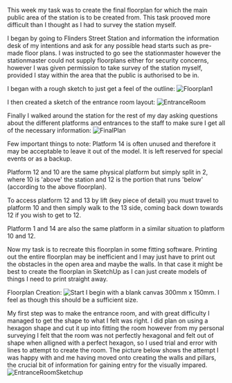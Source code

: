 This week my task was to create the final floorplan for which the main public area of the 
station is to be created from. This task prooved more difficult than I thought as I had to survey
the station myself.

I began by going to Flinders Street Station and information the information desk of my intentions and ask for any possible
head starts such as pre-made floor plans. I was instructed to go see the stationmaster however the stationmaster could not
supply floorplans either for security concerns, however I was given permission to take survey of the station myself,
provided I stay within the area that the public is authorised to be in.

I began with a rough sketch to just get a feel of the outline:
![Floorplan1](https://cdn.discordapp.com/attachments/451573801000501253/487201645260832778/20180906_200245.jpg)

I then created a sketch of the entrance room layout:
![EntranceRoom](https://cdn.discordapp.com/attachments/451573801000501253/487201669780733952/20180906_200313.jpg)

Finally I walked around the station for the rest of my day asking questions about the different platforms
and entrances to the staff to make sure I get all of the necessary information:
![FinalPlan](https://cdn.discordapp.com/attachments/451573801000501253/487201670644629525/20180906_200321.jpg)

Few important things to note:
Platform 14 is often unused and therefore it may be acceptable to leave it out of the model. It is left reserved for special
events or as a backup.

Platform 12 and 10 are the same physical platform but simply split in 2, where 10 is 'above' the station and 12 is the portion
that runs 'below' (according to the above floorplan).

To access platform 12 and 13 by lift (key piece of detail) you must travel to platform 10 and then simply walk to the 13
side, coming back down towards 12 if you wish to get to 12.

Platform 1 and 14 are also the same platform in a similar situation to platform 10 and 12.

Now my task is to recreate this floorplan in some fitting software. Printing out the entire floorplan may be
inefficient and I may just have to print out the obstacles in the open area and maybe the walls. In that case
it might be best to create the floorplan in SketchUp as I can just create models of things I need to print straight away.


Floorplan Creation:
![Start](https://i.imgur.com/WwWVULI.png)
I begin with a blank canvas 300mm x 150mm. I feel as though this should be a sufficient size.

My first step was to make the entrance room, and with great difficulty I managed to get the shape to what I felt was right.
I did plan on using a hexagon shape and cut it up into fitting the room however from my personal surveying I felt that 
the room was not perfectly hexagonal and felt out of shape when alligned with a perfect hexagon, so I used trial and error
with lines to attempt to create the room. The picture below shows the attempt I was happy with and me having moved onto
creating the walls and pillars, the crucial bit of information for gaining entry for the visually impared.
![EntranceRoomSketchup](https://i.imgur.com/Qh7HS5h.png)
